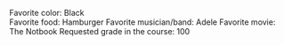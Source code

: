 Favorite color: Black  
Favorite food: Hamburger
Favorite musician/band: Adele 
Favorite movie: The Notbook
Requested grade in the course: 100 
